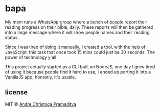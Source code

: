 # bapa

My mom runs a WhatsApp group where a bunch of people report their reading progress on their bible, daily. These reports will then be gathered into a large message where it will show people names and their reading status.

Since I was tired of doing it manually, I created a tool, with the help of JavaScript, this task that once took 15 mins could just be 30 seconds. The power of technology y'all.

This project actually started as a CLI built on NodeJS, one day I grew tired of using it because people find it hard to use, I ended up porting it into a VanillaJS app, honestly, it's usable.

## license

MIT © <a href="https://drepram.now.sh">Andre Christoga Pramaditya</a>